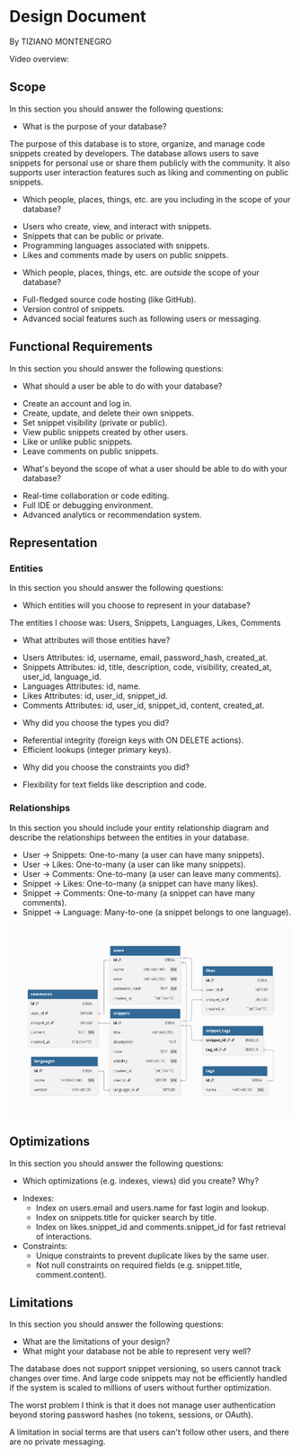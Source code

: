 # Design Document

By TIZIANO MONTENEGRO

Video overview: <URL HERE>

## Scope

In this section you should answer the following questions:

* What is the purpose of your database?

The purpose of this database is to store, organize, and manage code snippets created by developers. The database allows users to save snippets for personal use or share them publicly with the community. It also supports user interaction features such as liking and commenting on public snippets.

* Which people, places, things, etc. are you including in the scope of your database?

- Users who create, view, and interact with snippets.
- Snippets that can be public or private.
- Programming languages associated with snippets.
- Likes and comments made by users on public snippets.

* Which people, places, things, etc. are *outside* the scope of your database?

- Full-fledged source code hosting (like GitHub).
- Version control of snippets.
- Advanced social features such as following users or messaging.

## Functional Requirements

In this section you should answer the following questions:

* What should a user be able to do with your database?

- Create an account and log in.
- Create, update, and delete their own snippets.
- Set snippet visibility (private or public).
- View public snippets created by other users.
- Like or unlike public snippets.
- Leave comments on public snippets.

* What's beyond the scope of what a user should be able to do with your database?

- Real-time collaboration or code editing.
- Full IDE or debugging environment.
- Advanced analytics or recommendation system.

## Representation

### Entities

In this section you should answer the following questions:

* Which entities will you choose to represent in your database?

The entities I choose was: Users, Snippets, Languages, Likes, Comments

* What attributes will those entities have?

- Users Attributes: id, username, email, password_hash, created_at.
- Snippets Attributes: id, title, description, code, visibility, created_at, user_id, language_id.
- Languages Attributes: id, name.
- Likes Attributes: id, user_id, snippet_id.
- Comments Attributes: id, user_id, snippet_id, content, created_at.

* Why did you choose the types you did?

- Referential integrity (foreign keys with ON DELETE actions).
- Efficient lookups (integer primary keys).

* Why did you choose the constraints you did?

- Flexibility for text fields like description and code.

### Relationships

In this section you should include your entity relationship diagram and describe the relationships between the entities in your database.

- User → Snippets: One-to-many (a user can have many snippets).
- User → Likes: One-to-many (a user can like many snippets).
- User → Comments: One-to-many (a user can leave many comments).
- Snippet → Likes: One-to-many (a snippet can have many likes).
- Snippet → Comments: One-to-many (a snippet can have many comments).
- Snippet → Language: Many-to-one (a snippet belongs to one language).

![snippets-db Entity Relation Diagram](ERD-light.png)

## Optimizations

In this section you should answer the following questions:

* Which optimizations (e.g. indexes, views) did you create? Why?

- Indexes:
    - Index on users.email and users.name for fast login and lookup.
    - Index on snippets.title for quicker search by title.
    - Index on likes.snippet_id and comments.snippet_id for fast retrieval of interactions.
- Constraints:
    - Unique constraints to prevent duplicate likes by the same user.
    - Not null constraints on required fields (e.g. snippet.title, comment.content).

## Limitations

In this section you should answer the following questions:

* What are the limitations of your design?
* What might your database not be able to represent very well?

The database does not support snippet versioning, so users cannot track changes over time. 
And large code snippets may not be efficiently handled if the system is scaled to millions of users without further optimization.

The worst problem I think is that it does not manage user authentication beyond storing password hashes (no tokens, sessions, or OAuth).

A limitation in social terms are that users can't follow other users, and there are no private messaging.
